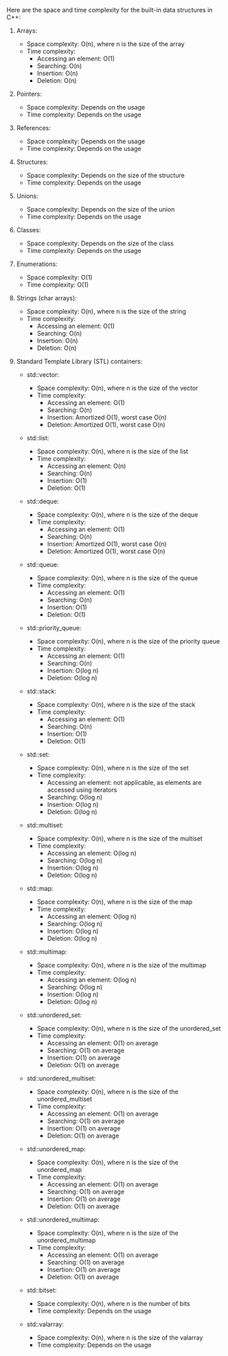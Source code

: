 Here are the space and time complexity for the built-in data structures in C++:

1. Arrays:
   - Space complexity: O(n), where n is the size of the array
   - Time complexity:
     - Accessing an element: O(1)
     - Searching: O(n)
     - Insertion: O(n)
     - Deletion: O(n)

2. Pointers:
   - Space complexity: Depends on the usage
   - Time complexity: Depends on the usage

3. References:
   - Space complexity: Depends on the usage
   - Time complexity: Depends on the usage

4. Structures:
   - Space complexity: Depends on the size of the structure
   - Time complexity: Depends on the usage

5. Unions:
   - Space complexity: Depends on the size of the union
   - Time complexity: Depends on the usage

6. Classes:
   - Space complexity: Depends on the size of the class
   - Time complexity: Depends on the usage

7. Enumerations:
   - Space complexity: O(1)
   - Time complexity: O(1)

8. Strings (char arrays):
   - Space complexity: O(n), where n is the size of the string
   - Time complexity:
     - Accessing an element: O(1)
     - Searching: O(n)
     - Insertion: O(n)
     - Deletion: O(n)

9. Standard Template Library (STL) containers:
   - std::vector:
     - Space complexity: O(n), where n is the size of the vector
     - Time complexity:
       - Accessing an element: O(1)
       - Searching: O(n)
       - Insertion: Amortized O(1), worst case O(n)
       - Deletion: Amortized O(1), worst case O(n)

   - std::list:
     - Space complexity: O(n), where n is the size of the list
     - Time complexity:
       - Accessing an element: O(n)
       - Searching: O(n)
       - Insertion: O(1)
       - Deletion: O(1)

   - std::deque:
     - Space complexity: O(n), where n is the size of the deque
     - Time complexity:
       - Accessing an element: O(1)
       - Searching: O(n)
       - Insertion: Amortized O(1), worst case O(n)
       - Deletion: Amortized O(1), worst case O(n)

   - std::queue:
     - Space complexity: O(n), where n is the size of the queue
     - Time complexity:
       - Accessing an element: O(1)
       - Searching: O(n)
       - Insertion: O(1)
       - Deletion: O(1)

   - std::priority_queue:
     - Space complexity: O(n), where n is the size of the priority queue
     - Time complexity:
       - Accessing an element: O(1)
       - Searching: O(n)
       - Insertion: O(log n)
       - Deletion: O(log n)

   - std::stack:
     - Space complexity: O(n), where n is the size of the stack
     - Time complexity:
       - Accessing an element: O(1)
       - Searching: O(n)
       - Insertion: O(1)
       - Deletion: O(1)

   - std::set:
     - Space complexity: O(n), where n is the size of the set
     - Time complexity:
       - Accessing an element: not applicable, as elements are accessed using iterators
       - Searching: O(log n)
       - Insertion: O(log n)
       - Deletion: O(log n)

   - std::multiset:
     - Space complexity: O(n), where n is the size of the multiset
     - Time complexity:
       - Accessing an element: O(log n)
       - Searching: O(log n)
       - Insertion: O(log n)
       - Deletion: O(log n)

   - std::map:
     - Space complexity: O(n), where n is the size of the map
     - Time complexity:
       - Accessing an element: O(log n)
       - Searching: O(log n)
       - Insertion: O(log n)
       - Deletion: O(log n)

   - std::multimap:
     - Space complexity: O(n), where n is the size of the multimap
     - Time complexity:
       - Accessing an element: O(log n)
       - Searching: O(log n)
       - Insertion: O(log n)
       - Deletion: O(log n)

   - std::unordered_set:
     - Space complexity: O(n), where n is the size of the unordered_set
     - Time complexity:
       - Accessing an element: O(1) on average
       - Searching: O(1) on average
       - Insertion: O(1) on average
       - Deletion: O(1) on average

   - std::unordered_multiset:
     - Space complexity: O(n), where n is the size of the unordered_multiset
     - Time complexity:
       - Accessing an element: O(1) on average
       - Searching: O(1) on average
       - Insertion: O(1) on average
       - Deletion: O(1) on average

   - std::unordered_map:
     - Space complexity: O(n), where n is the size of the unordered_map
     - Time complexity:
       - Accessing an element: O(1) on average
       - Searching: O(1) on average
       - Insertion: O(1) on average
       - Deletion: O(1) on average

   - std::unordered_multimap:
     - Space complexity: O(n), where n is the size of the unordered_multimap
     - Time complexity:
       - Accessing an element: O(1) on average
       - Searching: O(1) on average
       - Insertion: O(1) on average
       - Deletion: O(1) on average

   - std::bitset:
     - Space complexity: O(n), where n is the number of bits
     - Time complexity: Depends on the usage

   - std::valarray:
     - Space complexity: O(n), where n is the size of the valarray
     - Time complexity: Depends on the usage
